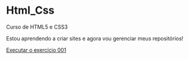 # Html_Css
 Curso de HTML5 e CSS3

Estou aprendendo a criar sites e agora vou gerenciar meus repositórios!

<a href="https://rogerafonso.github.io/html_css/exercicios/ex001-helloworld/index.html">Executar o exercício 001</a>